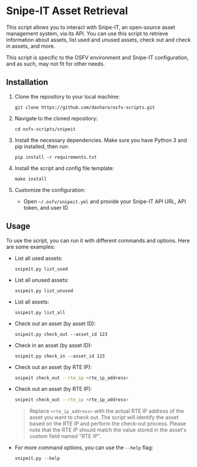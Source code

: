 # Snipe-IT Asset Retrieval

This script allows you to interact with Snipe-IT, an open-source asset
management system, via its API. You can use this script to retrieve information
about assets, list used and unused assets, check out and check in assets, and
more.

This script is specific to the OSFV environment and Snipe-IT configuration, and
as such, may not fit for other needs.

## Installation

1. Clone the repository to your local machine:

   ```shell
   git clone https://github.com/dasharo/osfv-scripts.git
   ```

1. Navigate to the cloned repository:

   ```shell
   cd osfv-scripts/snipeit 
   ```

1. Install the necessary dependencies. Make sure you have Python 3 and pip
   installed, then run:

   ```shell
   pip install -r requirements.txt
   ```

1. Install the script and config file template:

    ```shell
    make install
    ```

4. Customize the configuration:

   - Open `~/.osfv/snipeit.yml` and provide your Snipe-IT API URL, API token,
     and user ID

## Usage

To use the script, you can run it with different commands and options. Here are
some examples:

- List all used assets:

  ```shell
  snipeit.py list_used
  ```

- List all unused assets:

  ```shell
  snipeit.py list_unused
  ```

- List all assets:

  ```shell
  snipeit.py list_all
  ```

- Check out an asset (by asset ID):

  ```shell
  snipeit.py check_out --asset_id 123
  ```

- Check in an asset (by asset ID):

  ```shell
  snipeit.py check_in --asset_id 123
  ```

- Check out an asset (by RTE IP):

  ```bash
  snipeit check_out --rte_ip <rte_ip_address>
  ```

- Check out an asset (by RTE IP):

  ```bash
  snipeit check_out --rte_ip <rte_ip_address>
  ```

  > Replace `<rte_ip_address>` with the actual RTE IP address of the asset you
  > want to check out. The script will identify the asset based on the RTE IP and
  > perform the check-out process.
  > Please note that the RTE IP should match the value stored in the asset's
  > custom field named "RTE IP".

- For more command options, you can use the `--help` flag:

  ```shell
  snipeit.py --help
  ```

